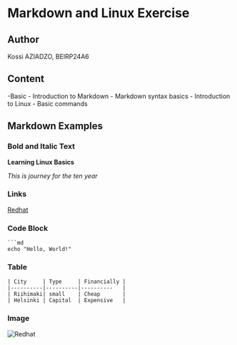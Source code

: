 # Markdown and Linux Exercise

## Author
Kossi AZIADZO, BEIRP24A6

## Content 
-Basic
    - Introduction to Markdown
    - Markdown syntax basics
    - Introduction to Linux
    - Basic commands

## Markdown Examples

### Bold and Italic Text

   **Learning Linux Basics** 
   
   *This is journey for the ten year*

### Links
[Redhat](https://www.redhat.com/en)

### Code Block

    ```md
    echo "Hello, World!" 
    

### Table 
    | City     | Type     | Financially |
    |----------|----------|----------   |
    | Riihimaki| small    | Cheap       |
    | Helsinki | Capital  | Expensive   | 

### Image 
![Redhat](https://th.bing.com/th/id/OIP.dJJLgCg7z6HRmQZ8lE3WEAHaE5?rs=1&pid=ImgDetMain)


